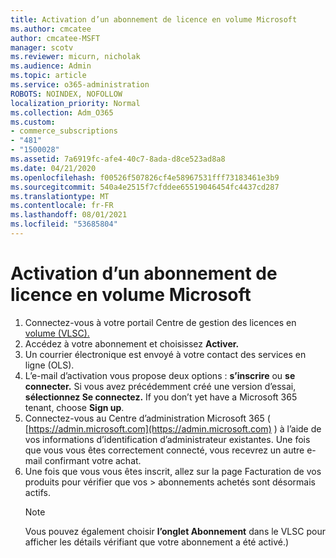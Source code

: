 ```yaml
---
title: Activation d’un abonnement de licence en volume Microsoft
ms.author: cmcatee
author: cmcatee-MSFT
manager: scotv
ms.reviewer: micurn, nicholak
ms.audience: Admin
ms.topic: article
ms.service: o365-administration
ROBOTS: NOINDEX, NOFOLLOW
localization_priority: Normal
ms.collection: Adm_O365
ms.custom:
- commerce_subscriptions
- "481"
- "1500028"
ms.assetid: 7a6919fc-afe4-40c7-8ada-d8ce523ad8a8
ms.date: 04/21/2020
ms.openlocfilehash: f00526f507826cf4e58967531fff73183461e3b9
ms.sourcegitcommit: 540a4e2515f7cfddee65519046454fc4437cd287
ms.translationtype: MT
ms.contentlocale: fr-FR
ms.lasthandoff: 08/01/2021
ms.locfileid: "53685804"
---
```

# <a name="activating-a-microsoft-volume-license-subscription"></a>Activation d’un abonnement de licence en volume Microsoft

1. Connectez-vous à votre portail Centre de gestion des licences en [volume (VLSC).](https://go.microsoft.com/fwlink/p/?LinkId=329762)
2. Accédez à votre abonnement et choisissez **Activer.**
3. Un courrier électronique est envoyé à votre contact des services en ligne (OLS).
4. L’e-mail d’activation vous propose deux options : **s’inscrire** ou **se connecter.** Si vous avez précédemment créé une version d’essai, **sélectionnez Se connectez.** If you don’t yet have a Microsoft 365 tenant, choose **Sign up**.
5. Connectez-vous au Centre d’administration Microsoft 365 ( [https://admin.microsoft.com](https://admin.microsoft.com) ) à l’aide de vos informations d’identification d’administrateur existantes. Une fois que vous vous êtes correctement connecté, vous recevrez un autre e-mail confirmant votre achat.
6. Une fois que vous vous êtes  inscrit, allez sur la page Facturation de vos produits pour vérifier que vos \> [](https://go.microsoft.com/fwlink/p/?linkid=842054) abonnements achetés sont désormais actifs. 
    > [!NOTE]
    > Vous pouvez également choisir **l’onglet Abonnement** dans le VLSC pour afficher les détails vérifiant que votre abonnement a été activé.)
